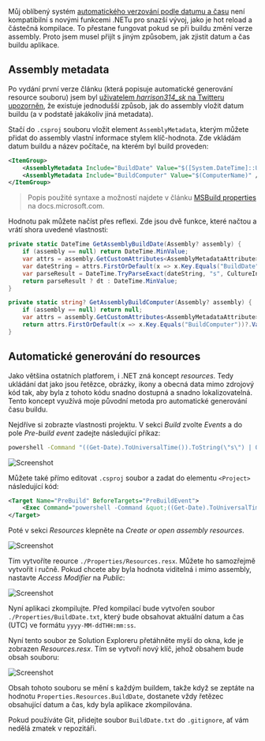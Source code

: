 <!-- dcterms:title = Jak získat datum a čas buildu ASP.NET Core aplikace -->
<!-- dcterms:abstract = Můj oblíbený systém automatického verzování podle datumu a času není kompatibilní s novými funkcemi .NETu pro snazší vývoj, jako je hot reload částečná kompilace. Proto jsem musel přijít s jiným způsobem, jak zjistit datum a čas buildu aplikace. -->
<!-- dcterms:creator = Michal Altair Valášek -->
<!-- x4w:coverUrl = /cover-pictures/20220909-build-date.jpg -->
<!-- x4w:coverCredits = Lucas Santos via Unsplash.com -->
<!-- x4w:pictureUrl = /perex-pictures/20220909-build-date.jpg -->
<!-- x4w:pictureWidth = 150 -->
<!-- x4w:pictureHeight = 150 -->
<!-- x4w:category = IT -->
<!-- dcterms:date = 2022-09-09 -->

Můj oblíbený systém [automatického verzování podle datumu a času](https://www.altair.blog/2018/11/automaticke-verzovani-v-core) není kompatibilní s novými funkcemi .NETu pro snazší vývoj, jako je hot reload a částečná kompilace. To přestane fungovat pokud se při buildu změní verze assembly. Proto jsem musel přijít s jiným způsobem, jak zjistit datum a čas buildu aplikace.

## Assembly metadata

Po vydání první verze článku (která popisuje automatické generování resource souboru) jsem byl [uživatelem _harrison314\_sk_ na Twitteru upozorněn](https://twitter.com/harrison314_sk/status/1568204506218872834), že existuje jednodušší způsob, jak do assembly vložit datum buildu (a v podstatě jakákoliv jiná metadata).

Stačí do `.csproj` souboru vložit element `AssemblyMetadata`, kterým můžete přidat do assembly vlastní informace stylem klíč-hodnota. Zde vkládám datum buildu a název počítače, na kterém byl build proveden:

```xml
<ItemGroup>
    <AssemblyMetadata Include="BuildDate" Value="$([System.DateTime]::UtcNow.ToString('s'))" />
    <AssemblyMetadata Include="BuildComputer" Value="$(ComputerName)" />
</ItemGroup>
```

> Popis použité syntaxe a možností najdete v článku [MSBuild properties](https://docs.microsoft.com/en-us/visualstudio/msbuild/msbuild-properties?view=vs-2022) na docs.microsoft.com.

Hodnotu pak můžete načíst přes reflexi. Zde jsou dvě funkce, které načtou a vrátí shora uvedené vlastnosti:

```cs
private static DateTime GetAssemblyBuildDate(Assembly? assembly) {
    if (assembly == null) return DateTime.MinValue;
    var attrs = assembly.GetCustomAttributes<AssemblyMetadataAttribute>();
    var dateString = attrs.FirstOrDefault(x => x.Key.Equals("BuildDate"))?.Value;
    var parseResult = DateTime.TryParseExact(dateString, "s", CultureInfo.InvariantCulture, DateTimeStyles.AssumeUniversal, out var dt);
    return parseResult ? dt : DateTime.MinValue;
}

private static string? GetAssemblyBuildComputer(Assembly? assembly) {
    if (assembly == null) return null;
    var attrs = assembly.GetCustomAttributes<AssemblyMetadataAttribute>();
    return attrs.FirstOrDefault(x => x.Key.Equals("BuildComputer"))?.Value;
}
```

## Automatické generování do resources

Jako většina ostatních platforem, i .NET zná koncept _resources_. Tedy ukládání dat jako jsou řetězce, obrázky, ikony a obecná data mimo zdrojový kód tak, aby byla z tohoto kódu snadno dostupná a snadno lokalizovatelná. Tento koncept využívá moje původní metoda pro automatické generování času buildu.

Nejdříve si zobrazte vlastnosti projektu. V sekci _Build_ zvolte _Events_ a do pole _Pre-build event_ zadejte následující příkaz:

```cmd
powershell -Command "((Get-Date).ToUniversalTime()).ToString(\"s\") | Out-File '$(ProjectDir)Properties\BuildDate.txt'"
```

![Screenshot](https://www.cdn.altairis.cz/Blog/2022/20220909-build-date-01.png)

Můžete také přímo editovat `.csproj` soubor a zadat do elementu `<Project>` následující kód:

```xml
<Target Name="PreBuild" BeforeTargets="PreBuildEvent">
    <Exec Command="powershell -Command &quot;((Get-Date).ToUniversalTime()).ToString(\&quot;s\&quot;) | Out-File '$(ProjectDir)Properties\BuildDate.txt'&quot;" />
</Target>
```

Poté v sekci _Resources_ klepněte na _Create or open assembly resources_.

![Screenshot](https://www.cdn.altairis.cz/Blog/2022/20220909-build-date-02.png)

Tím vytvoříte reource `./Properties/Resources.resx`. Můžete ho samozřejmě vytvořit i ručně. Pokud chcete aby byla hodnota viditelná i mimo assembly, nastavte _Access Modifier_ na _Public_:

![Screenshot](https://www.cdn.altairis.cz/Blog/2022/20220909-build-date-03.png)

Nyní aplikaci zkompilujte. Před kompilací bude vytvořen soubor `./Properties/BuildDate.txt`, který bude obsahovat aktuální datum a čas (UTC) ve formátu `yyyy-MM-ddTHH:mm:ss`.

Nyní tento soubor ze Solution Exploreru přetáhněte myší do okna, kde je zobrazen _Resources.resx_. Tím se vytvoří nový klíč, jehož obsahem bude obsah souboru:

![Screenshot](https://www.cdn.altairis.cz/Blog/2022/20220909-build-date-04.png)

Obsah tohoto souboru se mění s každým buildem, takže když se zeptáte na hodnotu `Properties.Resources.BuildDate`, dostanete vždy řetězec obsahující datum a čas, kdy byla aplikace zkompilována.

Pokud používáte Git, přidejte soubor `BuildDate.txt` do `.gitignore`, ať vám nedělá zmatek v repozitáři. 